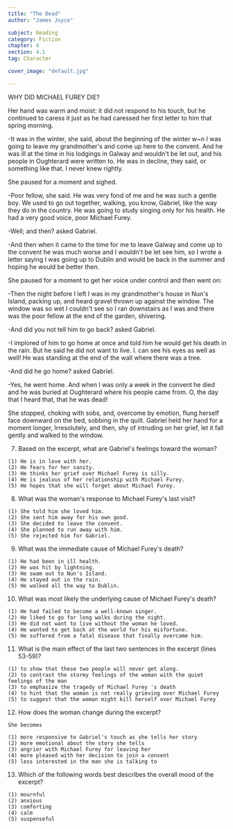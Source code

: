 ```yaml
---
title: "The Dead"
author: "James Joyce"

subject: Reading
category: Fiction
chapter: 4
section: 4.1
tag: Character

cover_image: "default.jpg"

---
```

WHY DID MICHAEL FUREY DIE?

Her hand was warm and moist: it did not respond to his touch, but he continued to caress it just as he had caressed her first letter to him that spring morning.

-It was in the winter, she said, about the beginning of the winter w~n I was going to leave my grandmother's and come up here to the convent. And he was ill at the time in his lodgings in Galway and wouldn't be let out, and his people in Oughterard were written to. He was in decline, they said, or something like that. I never knew rightly.

She paused for a moment and sighed.

-Poor fellow, she said. He was very fond of me and he was such a gentle boy. We used to go out together, walking, you know, Gabriel, like the way they do in the country. He was going to study singing only for his health. He had a very good voice, poor Michael Furey.

-Well; and then? asked Gabriel.

-And then when it came to the time for me to leave Galway and come up to the convent he was much worse and I wouldn't be let see him, so I wrote a letter saying I was going up to Dublin and would be back in the summer and hoping he would be better then.

She paused for a moment to get her voice under control and then went on:

-Then the night before I left I was in my grandmother's house in Nun's Island, packing up, and heard gravel thrown up against the window. The window was so wet I couldn't see so I ran downstairs as I was and there was the poor fellow at the end of the garden, shivering.

-And did you not tell him to go back? asked Gabriel.

-I implored of him to go home at once and told him he would get his death in the rain. But he said he did not want to live. I. can see his eyes as well as well! He was standing at the end of the wall where there was a tree.

-And did he go home? asked Gabriel.

-Yes, he went home. And when I was only a week in the convent he died and he was buried at Oughterard where his people came from. O, the day that I heard that, that he was dead!

She stopped, choking with sobs, and, overcome by emotion, flung herself face downward on the bed, sobbing in the quilt. Gabriel held her hand for a moment longer, Irresolutely, and then, shy of intruding on her grief, let it fall gently and walked to the window.


  7. Based on the excerpt, what are Gabriel's feelings toward the woman?

    (1) He is in love with her.
    (2) He fears for her sanity.
    (3) He thinks her grief over Michael Furey is silly.
    (4) He is jealous of her relationship with Michael Furey.
    (5) He hopes that she will forget about Michael Furey.

  8. What was the woman's response to Michael Furey's last visit?

    (1) She told him she loved him.
    (2) She sent him away for his own good.
    (3) She decided to leave the convent.
    (4) She planned to run away with him.
    (5) She rejected him for Gabriel.

  9. What was the immediate cause of Michael Furey's death?

    (1) He had been in ill health.
    (2) He was hit by lightning.
    (3) He swam out to Nun's Island.
    (4) He stayed out in the rain.
    (5) He walked all the way to Dublin.

  10. What was most likely the underlying cause of Michael Furey's death?

    (1) He had failed to become a well-known singer.
    (2) He liked to go for long walks during the night.
    (3) He did not want to live without the woman he loved.
    (4) He wanted to get back at the world for his misfortune.
    (5) He suffered from a fatal disease that finally overcame him.

  11. What is the main effect of the last two sentences in the excerpt (lines 53-59)?

    (1) to show that these two people will never get along.
    (2) to contrast the stormy feelings of the woman with the quiet feelings of the man
    (3) to emphasize the tragedy of Michael Furey 's death
    (4) to hint that the woman is not really grieving over Michael Furey
    (5) to suggest that the woman might kill herself over Michael Furey

  12. How does the woman change during the excerpt?

    She becomes

    (1) more responsive to Gabriel's touch as she tells her story
    (2) more emotional about the story she tells
    (3) angrier with Michael Furey for leaving her
    (4) more pleased with her decision to join a convent
    (5) less interested in the man she is talking to

  13. Which of the following words best describes the overall mood of the excerpt?

    (1) mournful
    (2) anxious
    (3) comforting
    (4) calm
    (5) suspenseful
